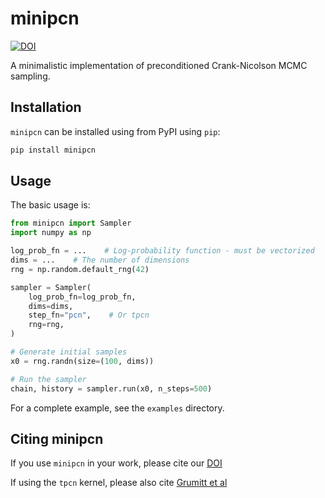 # minipcn

[![DOI](https://zenodo.org/badge/975531339.svg)](https://doi.org/10.5281/zenodo.15657997)

A minimalistic implementation of preconditioned Crank-Nicolson MCMC sampling.

## Installation

`minipcn` can be installed using from PyPI using `pip`:

```bash
pip install minipcn
```

## Usage

The basic usage is:

```python
from minipcn import Sampler
import numpy as np

log_prob_fn = ...    # Log-probability function - must be vectorized
dims = ...    # The number of dimensions
rng = np.random.default_rng(42)

sampler = Sampler(
    log_prob_fn=log_prob_fn,
    dims=dims,
    step_fn="pcn",    # Or tpcn
    rng=rng,
)

# Generate initial samples
x0 = rng.randn(size=(100, dims))

# Run the sampler
chain, history = sampler.run(x0, n_steps=500)
```

For a complete example, see the `examples` directory.

## Citing minipcn

If you use `minipcn` in your work, please cite our [DOI](https://doi.org/10.5281/zenodo.15657997)

If using the `tpcn` kernel, please also cite [Grumitt et al](https://arxiv.org/abs/2407.07781)

